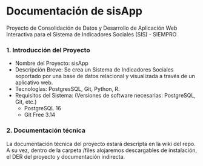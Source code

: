 # **Documentación de sisApp**
Proyecto de Consolidación de Datos y Desarrollo de Aplicación Web Interactiva para el Sistema de Indicadores Sociales (SIS) - SIEMPRO


### 1. Introducción del Proyecto
- Nombre del Proyecto: sisApp
- Descripción Breve: Se crea un Sistema de Indicadores Sociales soportado por una base de datos relacional y visualizada a través de un aplicativo web.
- Tecnologías: PostgresSQL, Git, Python, R.
- Requisitos del Sistema:  (Versiones de software necesarias: PostgreSQL, Git, etc.)
  - PostgreSQL 16
  - Git Free 3.14
  

### 2. Documentación técnica
La documentación técnica del proyecto estará descripta en la wiki del repo. A su vez, dentro de la carpeta /files alojaremos descargables de instalación, el DER del proyecto y documentación indirecta. 
